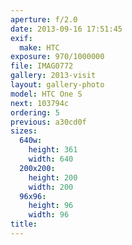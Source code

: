 ```yaml
---
aperture: f/2.0
date: 2013-09-16 17:51:45
exif:
  make: HTC
exposure: 970/1000000
file: IMAG0772
gallery: 2013-visit
layout: gallery-photo
model: HTC One S
next: 103794c
ordering: 5
previous: a30cd0f
sizes:
  640w:
    height: 361
    width: 640
  200x200:
    height: 200
    width: 200
  96x96:
    height: 96
    width: 96
title: 
---
```

